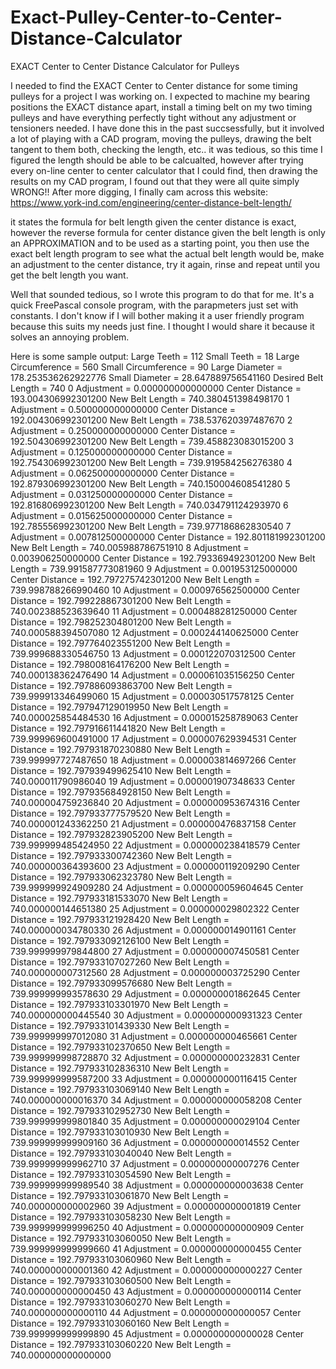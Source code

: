 # Exact-Pulley-Center-to-Center-Distance-Calculator
EXACT Center to Center Distance Calculator for Pulleys

I needed to find the EXACT Center to Center distance for some timing pulleys for a project I was working on. I expected to machine my bearing positions the EXACT distance apart, install a timing belt on my two timing pulleys and have everything perfectly tight without any adjustment or tensioners needed.  I have done this in the past succsessfully, but it involved a lot of playing with a CAD program, moving the pulleys, drawing the belt tangent to them both, checking the length,  etc.. it was tedious,  so this time I figured the length should be able to be calcualted, however after trying every on-line center to center calculator that I could find, then drawing the results on my CAD program, I found out that they were all quite simply WRONG!!  After more digging, I finally cam across this website:
https://www.york-ind.com/engineering/center-distance-belt-length/

it states the formula for belt length given the center distance is exact, however the reverse formula for center distance given the belt length is only an APPROXIMATION and to be used as a starting point, you then use the exact belt length program to see what the actual belt length would be, make an adjustment to the center distance, try it again, rinse and repeat until you get the belt length you want.

Well that sounded tedious, so I wrote this program to do that for me.  It's a quick FreePascal console program, with the parapmeters just set with constants.  I don't know if I will bother making it a user friendly program because this suits my needs just fine.  I thought I would share it because it solves an annoying problem.

Here is some sample output:
        Large Teeth = 112
        Small Teeth = 18
Large Circumference = 560
Small Circumference = 90
     Large Diameter = 178.253536262922776
     Small Diameter = 28.647889756541160
Desired Belt Length = 740
 0  Adjustment = 0.000000000000000  Center Distance = 193.004306992301200  New Belt Length = 740.380451398498170
 1  Adjustment = 0.500000000000000  Center Distance = 192.004306992301200  New Belt Length = 738.537620397487670
 2  Adjustment = 0.250000000000000  Center Distance = 192.504306992301200  New Belt Length = 739.458823083015200
 3  Adjustment = 0.125000000000000  Center Distance = 192.754306992301200  New Belt Length = 739.919584256276380
 4  Adjustment = 0.062500000000000  Center Distance = 192.879306992301200  New Belt Length = 740.150004608541280
 5  Adjustment = 0.031250000000000  Center Distance = 192.816806992301200  New Belt Length = 740.034791124293970
 6  Adjustment = 0.015625000000000  Center Distance = 192.785556992301200  New Belt Length = 739.977186862830540
 7  Adjustment = 0.007812500000000  Center Distance = 192.801181992301200  New Belt Length = 740.005988786751910
 8  Adjustment = 0.003906250000000  Center Distance = 192.793369492301200  New Belt Length = 739.991587773081960
 9  Adjustment = 0.001953125000000  Center Distance = 192.797275742301200  New Belt Length = 739.998788266990460
10  Adjustment = 0.000976562500000  Center Distance = 192.799228867301200  New Belt Length = 740.002388523639640
11  Adjustment = 0.000488281250000  Center Distance = 192.798252304801200  New Belt Length = 740.000588394507080
12  Adjustment = 0.000244140625000  Center Distance = 192.797764023551200  New Belt Length = 739.999688330546750
13  Adjustment = 0.000122070312500  Center Distance = 192.798008164176200  New Belt Length = 740.000138362476490
14  Adjustment = 0.000061035156250  Center Distance = 192.797886093863700  New Belt Length = 739.999913346499060
15  Adjustment = 0.000030517578125  Center Distance = 192.797947129019950  New Belt Length = 740.000025854484530
16  Adjustment = 0.000015258789063  Center Distance = 192.797916611441820  New Belt Length = 739.999969600491000
17  Adjustment = 0.000007629394531  Center Distance = 192.797931870230880  New Belt Length = 739.999997727487650
18  Adjustment = 0.000003814697266  Center Distance = 192.797939499625410  New Belt Length = 740.000011790986040
19  Adjustment = 0.000001907348633  Center Distance = 192.797935684928150  New Belt Length = 740.000004759236840
20  Adjustment = 0.000000953674316  Center Distance = 192.797933777579520  New Belt Length = 740.000001243362250
21  Adjustment = 0.000000476837158  Center Distance = 192.797932823905200  New Belt Length = 739.999999485424950
22  Adjustment = 0.000000238418579  Center Distance = 192.797933300742360  New Belt Length = 740.000000364393600
23  Adjustment = 0.000000119209290  Center Distance = 192.797933062323780  New Belt Length = 739.999999924909280
24  Adjustment = 0.000000059604645  Center Distance = 192.797933181533070  New Belt Length = 740.000000144651380
25  Adjustment = 0.000000029802322  Center Distance = 192.797933121928420  New Belt Length = 740.000000034780330
26  Adjustment = 0.000000014901161  Center Distance = 192.797933092126100  New Belt Length = 739.999999979844800
27  Adjustment = 0.000000007450581  Center Distance = 192.797933107027260  New Belt Length = 740.000000007312560
28  Adjustment = 0.000000003725290  Center Distance = 192.797933099576680  New Belt Length = 739.999999993578630
29  Adjustment = 0.000000001862645  Center Distance = 192.797933103301970  New Belt Length = 740.000000000445540
30  Adjustment = 0.000000000931323  Center Distance = 192.797933101439330  New Belt Length = 739.999999997012080
31  Adjustment = 0.000000000465661  Center Distance = 192.797933102370650  New Belt Length = 739.999999998728870
32  Adjustment = 0.000000000232831  Center Distance = 192.797933102836310  New Belt Length = 739.999999999587200
33  Adjustment = 0.000000000116415  Center Distance = 192.797933103069140  New Belt Length = 740.000000000016370
34  Adjustment = 0.000000000058208  Center Distance = 192.797933102952730  New Belt Length = 739.999999999801840
35  Adjustment = 0.000000000029104  Center Distance = 192.797933103010930  New Belt Length = 739.999999999909160
36  Adjustment = 0.000000000014552  Center Distance = 192.797933103040040  New Belt Length = 739.999999999962710
37  Adjustment = 0.000000000007276  Center Distance = 192.797933103054590  New Belt Length = 739.999999999989540
38  Adjustment = 0.000000000003638  Center Distance = 192.797933103061870  New Belt Length = 740.000000000002960
39  Adjustment = 0.000000000001819  Center Distance = 192.797933103058230  New Belt Length = 739.999999999996250
40  Adjustment = 0.000000000000909  Center Distance = 192.797933103060050  New Belt Length = 739.999999999999660
41  Adjustment = 0.000000000000455  Center Distance = 192.797933103060960  New Belt Length = 740.000000000001360
42  Adjustment = 0.000000000000227  Center Distance = 192.797933103060500  New Belt Length = 740.000000000000450
43  Adjustment = 0.000000000000114  Center Distance = 192.797933103060270  New Belt Length = 740.000000000000110
44  Adjustment = 0.000000000000057  Center Distance = 192.797933103060160  New Belt Length = 739.999999999999890
45  Adjustment = 0.000000000000028  Center Distance = 192.797933103060220  New Belt Length = 740.000000000000000
